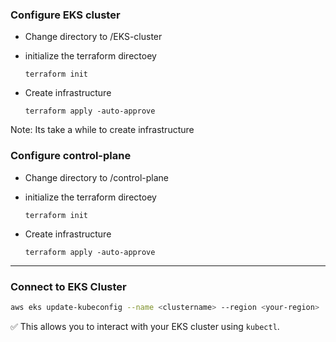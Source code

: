 ### Configure EKS cluster

- Change directory to /EKS-cluster

- initialize the terraform directoey 
    ```
    terraform init
    ````


- Create infrastructure 
    ```
    terraform apply -auto-approve
    ````

Note: Its take a while to create infrastructure

### Configure control-plane 

- Change directory to /control-plane

- initialize the terraform directoey 
    ```
    terraform init
    ````


- Create infrastructure 
    ```
    terraform apply -auto-approve
    ````

---
### Connect to EKS Cluster
```sh
aws eks update-kubeconfig --name <clustername> --region <your-region>
```
✅ This allows you to interact with your EKS cluster using `kubectl`.